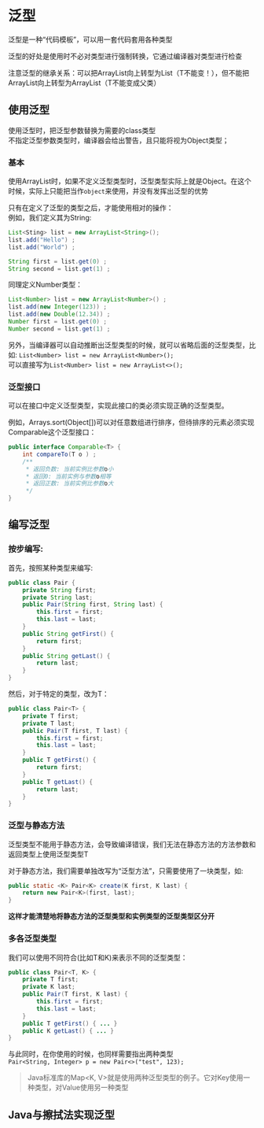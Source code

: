 # 泛型  
泛型是一种“代码模板”，可以用一套代码套用各种类型    

泛型的好处是使用时不必对类型进行强制转换，它通过编译器对类型进行检查    

注意泛型的继承关系：可以把ArrayList<Integer>向上转型为List<Integer>（T不能变！），但不能把ArrayList<Integer>向上转型为ArrayList<Number>（T不能变成父类）    

## 使用泛型 
使用泛型时，把泛型参数<T>替换为需要的class类型  
不指定泛型参数类型时，编译器会给出警告，且只能将<T>视为Object类型； 

### 基本
使用ArrayList时，如果不定义泛型类型时，泛型类型实际上就是Object。在这个时候，实际上只能把<T>当作```object```来使用，并没有发挥出泛型的优势  

只有在定义了泛型的类型之后，才能使用相对的操作：    
例如，我们定义其为String:
```java
List<Sting> list = new ArrayList<String>();
list.add("Hello") ; 
list.add("World") ; 

String first = list.get(0) ; 
String second = list.get(1) ; 
```

同理定义Number类型：
```java
List<Number> list = new ArrayList<Number>() ; 
list.add(new Integer(123)) ; 
list.add(new Double(12.34)) ; 
Number first = list.get(0) ; 
Number second = list.get(1) ; 
```

另外，当编译器可以自动推断出泛型类型的时候，就可以省略后面的泛型类型，比如:
```List<Number> list = new ArrayList<Number>();```  
可以直接写为```List<Number> list = new ArrayList<>();```    

### 泛型接口    
可以在接口中定义泛型类型，实现此接口的类必须实现正确的泛型类型。    

例如，Arrays.sort(Object[])可以对任意数组进行排序，但待排序的元素必须实现Comparable<T>这个泛型接口：    
```java
public interface Comparable<T> {
    int compareTo(T o ) ; 
    /**
     * 返回负数: 当前实例比参数o小
     * 返回0: 当前实例与参数o相等
     * 返回正数: 当前实例比参数o大
     */
}
```

## 编写泛型 

### 按步编写:   
首先，按照某种类型来编写:   
```Java
public class Pair {
    private String first;
    private String last;
    public Pair(String first, String last) {
        this.first = first;
        this.last = last;
    }
    public String getFirst() {
        return first;
    }
    public String getLast() {
        return last;
    }
}
``` 

然后，对于特定的类型，改为T：   
```Java
public class Pair<T> {
    private T first;
    private T last;
    public Pair(T first, T last) {
        this.first = first;
        this.last = last;
    }
    public T getFirst() {
        return first;
    }
    public T getLast() {
        return last;
    }
}
```

### 泛型与静态方法  
泛型类型<T>不能用于静态方法，会导致编译错误，我们无法在静态方法的方法参数和返回类型上使用泛型类型T    

对于静态方法，我们需要单独改写为“泛型方法”，只需要使用了一块类型，如<k>:    
```java
public static <K> Pair<K> create(K first, K last) {
    return new Pair<K>(first, last);
}
``` 
**这样才能清楚地将静态方法的泛型类型和实例类型的泛型类型区分开**    

### 多各泛型类型    
我们可以使用不同符合(比如T和K)来表示不同的泛型类型：    
```java
public class Pair<T, K> {
    private T first;
    private K last;
    public Pair(T first, K last) {
        this.first = first;
        this.last = last;
    }
    public T getFirst() { ... }
    public K getLast() { ... }
}
``` 

与此同时，在你使用的时候，也同样需要指出两种类型    
```Pair<String, Integer> p = new Pair<>("test", 123);```    

> Java标准库的Map<K, V>就是使用两种泛型类型的例子。它对Key使用一种类型，对Value使用另一种类型   

## Java与擦拭法实现泛型 
